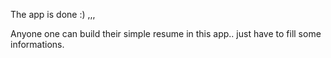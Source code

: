 The app is done :) ,,,

Anyone one can build their simple resume in this app.. just have to fill some informations.